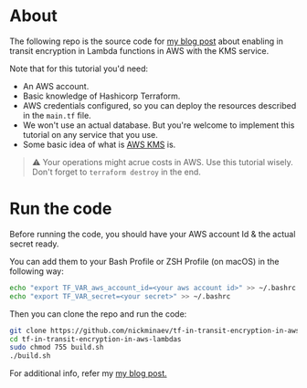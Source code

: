 # About

The following repo is the source code for [my blog post](https://www.nickminaev.com/posts/tf-aws-lambda-enable-in-transit-encryption.html.html) about enabling in transit encryption in Lambda functions in AWS with the KMS service.

Note that for this tutorial you'd need:

- An AWS account.
- Basic knowledge of Hashicorp Terraform.
- AWS credentials configured, so you can deploy the resources described in the `main.tf` file.
- We won't use an actual database. But you're welcome to implement this tutorial on any service that you use.
- Some basic idea of what is [AWS KMS](https://docs.aws.amazon.com/kms/latest/developerguide/overview.html) is.

> ⚠️ Your operations might acrue costs in AWS. Use this tutorial wisely. Don't forget to `terraform destroy` in the end.

# Run the code

Before running the code, you should have your AWS account Id & the actual secret ready.

You can add them to your Bash Profile or ZSH Profile (on macOS) in the following way:

```bash
echo "export TF_VAR_aws_account_id=<your aws account id>" >> ~/.bashrc
echo "export TF_VAR_secret=<your secret>" >> ~/.bashrc
```

Then you can clone the repo and run the code:

```bash
git clone https://github.com/nickminaev/tf-in-transit-encryption-in-aws-lambdas.git
cd tf-in-transit-encryption-in-aws-lambdas
sudo chmod 755 build.sh
./build.sh
```

For additional info, refer my [my blog post.](https://www.nickminaev.com/posts/tf-lambda-env-vars-w-kms-encryption.html)